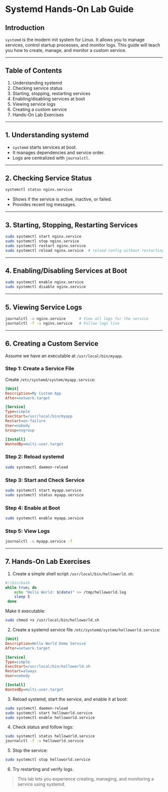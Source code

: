 # Systemd Hands-On Lab Guide

## Introduction
`systemd` is the modern init system for Linux. It allows you to manage services, control startup processes, and monitor logs. This guide will teach you how to create, manage, and monitor a custom service.

---

## Table of Contents
1. Understanding systemd
2. Checking service status
3. Starting, stopping, restarting services
4. Enabling/disabling services at boot
5. Viewing service logs
6. Creating a custom service
7. Hands-On Lab Exercises

---

## 1. Understanding systemd

- `systemd` starts services at boot.
- It manages dependencies and service order.
- Logs are centralized with `journalctl`.

---

## 2. Checking Service Status

```bash
systemctl status nginx.service
```

- Shows if the service is active, inactive, or failed.
- Provides recent log messages.

---

## 3. Starting, Stopping, Restarting Services

```bash
sudo systemctl start nginx.service
sudo systemctl stop nginx.service
sudo systemctl restart nginx.service
sudo systemctl reload nginx.service  # reload config without restarting
```

---

## 4. Enabling/Disabling Services at Boot

```bash
sudo systemctl enable nginx.service
sudo systemctl disable nginx.service
```

---

## 5. Viewing Service Logs

```bash
journalctl -u nginx.service      # View all logs for the service
journalctl -f -u nginx.service   # Follow logs live
```

---

## 6. Creating a Custom Service

Assume we have an executable at `/usr/local/bin/myapp`.

### Step 1: Create a Service File

Create `/etc/systemd/system/myapp.service`:

```ini
[Unit]
Description=My Custom App
After=network.target

[Service]
Type=simple
ExecStart=/usr/local/bin/myapp
Restart=on-failure
User=nobody
Group=nogroup

[Install]
WantedBy=multi-user.target
```

### Step 2: Reload systemd

```bash
sudo systemctl daemon-reload
```

### Step 3: Start and Check Service

```bash
sudo systemctl start myapp.service
sudo systemctl status myapp.service
```

### Step 4: Enable at Boot

```bash
sudo systemctl enable myapp.service
```

### Step 5: View Logs

```bash
journalctl -u myapp.service -f
```

---

## 7. Hands-On Lab Exercises

1. Create a simple shell script `/usr/local/bin/helloworld.sh`:

```bash
#!/bin/bash
while true; do
    echo "Hello World: $(date)" >> /tmp/helloworld.log
    sleep 5
 done
```

Make it executable:
```bash
sudo chmod +x /usr/local/bin/helloworld.sh
```

2. Create a systemd service file `/etc/systemd/system/helloworld.service`:

```ini
[Unit]
Description=Hello World Demo Service
After=network.target

[Service]
Type=simple
ExecStart=/usr/local/bin/helloworld.sh
Restart=always
User=nobody

[Install]
WantedBy=multi-user.target
```

3. Reload systemd, start the service, and enable it at boot:

```bash
sudo systemctl daemon-reload
sudo systemctl start helloworld.service
sudo systemctl enable helloworld.service
```

4. Check status and follow logs:

```bash
sudo systemctl status helloworld.service
journalctl -f -u helloworld.service
```

5. Stop the service:
```bash
sudo systemctl stop helloworld.service
```

6. Try restarting and verify logs.

> This lab lets you experience creating, managing, and monitoring a service using systemd.

